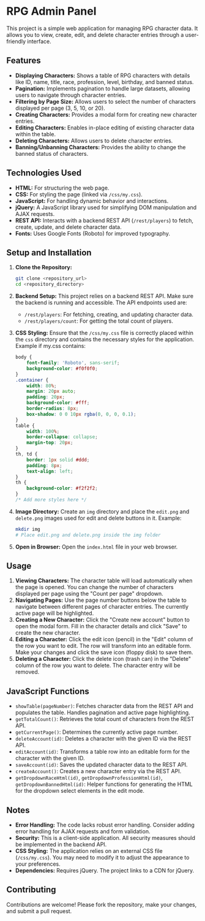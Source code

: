 # RPG Admin Panel

This project is a simple web application for managing RPG character data. It allows you to view, create, edit, and delete character entries through a user-friendly interface.

## Features

*   **Displaying Characters:** Shows a table of RPG characters with details like ID, name, title, race, profession, level, birthday, and banned status.
*   **Pagination:** Implements pagination to handle large datasets, allowing users to navigate through character entries.
*   **Filtering by Page Size:** Allows users to select the number of characters displayed per page (3, 5, 10, or 20).
*   **Creating Characters:**  Provides a modal form for creating new character entries.
*   **Editing Characters:**  Enables in-place editing of existing character data within the table.
*   **Deleting Characters:**  Allows users to delete character entries.
*   **Banning/Unbanning Characters:**  Provides the ability to change the banned status of characters.

## Technologies Used

*   **HTML:**  For structuring the web page.
*   **CSS:** For styling the page (linked via `/css/my.css`).
*   **JavaScript:**  For handling dynamic behavior and interactions.
*   **jQuery:**  A JavaScript library used for simplifying DOM manipulation and AJAX requests.
*   **REST API:**  Interacts with a backend REST API (`/rest/players`) to fetch, create, update, and delete character data.
*   **Fonts:** Uses Google Fonts (Roboto) for improved typography.

## Setup and Installation

1.  **Clone the Repository:**
    ```bash
    git clone <repository_url>
    cd <repository_directory>
    ```

2.  **Backend Setup:**  This project relies on a backend REST API.  Make sure the backend is running and accessible. The API endpoints used are:
    *   `/rest/players`:  For fetching, creating, and updating character data.
    *   `/rest/players/count`: For getting the total count of players.
3.  **CSS Styling:**  Ensure that the `/css/my.css` file is correctly placed within the `css` directory and contains the necessary styles for the application.  Example if my.css contains:
    ```css
    body {
        font-family: 'Roboto', sans-serif;
        background-color: #f0f0f0;
    }
    .container {
        width: 80%;
        margin: 20px auto;
        padding: 20px;
        background-color: #fff;
        border-radius: 8px;
        box-shadow: 0 0 10px rgba(0, 0, 0, 0.1);
    }
    table {
        width: 100%;
        border-collapse: collapse;
        margin-top: 20px;
    }
    th, td {
        border: 1px solid #ddd;
        padding: 8px;
        text-align: left;
    }
    th {
        background-color: #f2f2f2;
    }
    /* Add more styles here */
    ```

4.  **Image Directory:**  Create an `img` directory and place the `edit.png` and `delete.png` images used for edit and delete buttons in it. Example:
    ```bash
    mkdir img
    # Place edit.png and delete.png inside the img folder
    ```

5.  **Open in Browser:**  Open the `index.html` file in your web browser.

## Usage

1.  **Viewing Characters:** The character table will load automatically when the page is opened. You can change the number of characters displayed per page using the "Count per page" dropdown.
2.  **Navigating Pages:** Use the page number buttons below the table to navigate between different pages of character entries. The currently active page will be highlighted.
3.  **Creating a New Character:** Click the "Create new account" button to open the modal form. Fill in the character details and click "Save" to create the new character.
4.  **Editing a Character:** Click the edit icon (pencil) in the "Edit" column of the row you want to edit. The row will transform into an editable form.  Make your changes and click the save icon (floppy disk) to save them.
5.  **Deleting a Character:** Click the delete icon (trash can) in the "Delete" column of the row you want to delete. The character entry will be removed.

## JavaScript Functions

*   `showTable(pageNumber)`: Fetches character data from the REST API and populates the table.  Handles pagination and active page highlighting.
*   `getTotalCount()`: Retrieves the total count of characters from the REST API.
*   `getCurrentPage()`: Determines the currently active page number.
*   `deleteAccount(id)`: Deletes a character with the given ID via the REST API.
*   `editAccount(id)`: Transforms a table row into an editable form for the character with the given ID.
*   `saveAccount(id)`: Saves the updated character data to the REST API.
*   `createAccount()`: Creates a new character entry via the REST API.
*   `getDropdownRaceHtml(id)`, `getDropdownProfessionHtml(id)`, `getDropdownBannedHtml(id)`: Helper functions for generating the HTML for the dropdown select elements in the edit mode.

##  Notes

*   **Error Handling:** The code lacks robust error handling.  Consider adding error handling for AJAX requests and form validation.
*   **Security:** This is a client-side application.  All security measures should be implemented in the backend API.
*   **CSS Styling:** The application relies on an external CSS file (`/css/my.css`). You may need to modify it to adjust the appearance to your preferences.
*   **Dependencies:** Requires jQuery.  The project links to a CDN for jQuery.

## Contributing

Contributions are welcome! Please fork the repository, make your changes, and submit a pull request.
